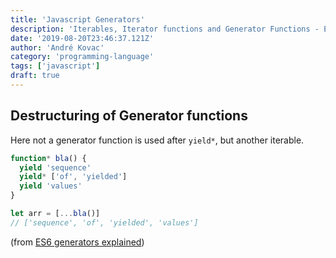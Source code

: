 ```yaml
---
title: 'Javascript Generators'
description: 'Iterables, Iterator functions and Generator Functions - ES6 Generators in Javascript explained'
date: '2019-08-20T23:46:37.121Z'
author: 'André Kovac'
category: 'programming-language'
tags: ['javascript']
draft: true
---
```


## Destructuring of Generator functions

Here not a generator function is used after `yield*`, but another iterable.

```js
function* bla() {
  yield 'sequence'
  yield* ['of', 'yielded']
  yield 'values'
}

let arr = [...bla()]
// ['sequence', 'of', 'yielded', 'values']
```

(from [ES6 generators explained](http://2ality.com/2015/03/es6-generators.html))
